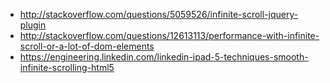 - http://stackoverflow.com/questions/5059526/infinite-scroll-jquery-plugin
- http://stackoverflow.com/questions/12613113/performance-with-infinite-scroll-or-a-lot-of-dom-elements
- https://engineering.linkedin.com/linkedin-ipad-5-techniques-smooth-infinite-scrolling-html5
